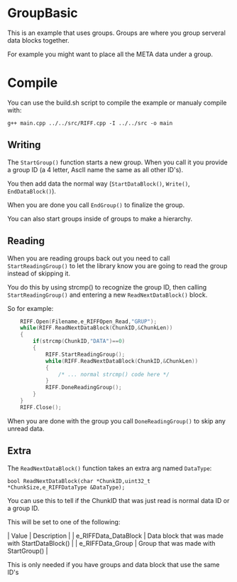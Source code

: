 # GroupBasic
This is an example that uses groups.  Groups are where you group serveral data blocks together.

For example you might want to place all the META data under a group.

# Compile
You can use the build.sh script to compile the example or manualy compile with:

```
g++ main.cpp ../../src/RIFF.cpp -I ../../src -o main
```

## Writing
The `StartGroup()` function starts a new group.  When you call it you provide a group ID (a 4 letter, AscII name the same as all other ID's).

You then add data the normal way (`StartDataBlock()`, `Write()`, `EndDataBlock()`).

When you are done you call `EndGroup()` to finalize the group.

You can also start groups inside of groups to make a hierarchy.


## Reading
When you are reading groups back out you need to call `StartReadingGroup()` to let the library know you are going to read the group instead
of skipping it.

You do this by using strcmp() to recognize the group ID, then calling `StartReadingGroup()` and entering a new `ReadNextDataBlock()` block.

So for example:
```C++
    RIFF.Open(Filename,e_RIFFOpen_Read,"GRUP");
    while(RIFF.ReadNextDataBlock(ChunkID,&ChunkLen))
    {
        if(strcmp(ChunkID,"DATA")==0)
        {
            RIFF.StartReadingGroup();
            while(RIFF.ReadNextDataBlock(ChunkID,&ChunkLen))
            {
                /* ... normal strcmp() code here */
            }
            RIFF.DoneReadingGroup();
        }
    }
    RIFF.Close();
```

When you are done with the group you call `DoneReadingGroup()` to skip any unread data.

## Extra
The `ReadNextDataBlock()` function takes an extra arg named `DataType`:
```
bool ReadNextDataBlock(char *ChunkID,uint32_t *ChunkSize,e_RIFFDataType &DataType);
```

You can use this to tell if the ChunkID that was just read is normal data ID or a group ID.

This will be set to one of the following:

| Value                | Description |
| e_RIFFData_DataBlock | Data block that was made with StartDataBlock() |
| e_RIFFData_Group     | Group that was made with StartGroup() |

This is only needed if you have groups and data block that use the same ID's
